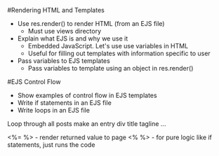 #Rendering HTML and Templates

* Use res.render() to render HTML (from an EJS file)
    * Must use views directory
* Explain what EJS is and why we use it
    * Embedded JavaScript. Let's use use variables in HTML
    * Useful for filling out templates with information specific to user
* Pass variables to EJS templates
    * Pass variables to template using an object in res.render()

#EJS Control Flow

* Show examples of control flow in EJS templates
* Write if statements in an EJS file
* Write loops in an EJS file

Loop through all posts
    make an entry div
        title
        tagline
        ...

<%= %> - render returned value to page
<% %> - for pure logic like if statements, just runs the code